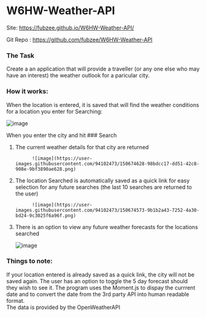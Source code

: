 # W6HW-Weather-API
Site: https://fubzee.github.io/W6HW-Weather-API/

Git Repo : https://github.com/fubzee/W6HW-Weather-API

### The Task
Create a an application that will provide a traveller (or any one else who may have an interest) the weather outlook for a paricular city.

### How it works:

When the location is entered, it is saved that will find the weather conditions for a location you enter for Searching:

![image](https://user-images.githubusercontent.com/94102473/150674119-27efbce1-b64b-49ca-91c9-55df6314a7ee.png)

When you enter the city and hit ### Search

1.  The current weather details for that city are returned

              ![image](https://user-images.githubusercontent.com/94102473/150674628-98bdcc17-dd51-42c8-908e-9bf3890ae628.png)

2.  The location Searched is automatically saved as a quick link for easy selection for any future searches (the last 10 searches are returned to the user)

              ![image](https://user-images.githubusercontent.com/94102473/150674573-9b1b2a43-7252-4a30-bd24-9c3025f6a96f.png)

3.  There is an option to view any future weather forecasts for the locations searched

    ![image](https://user-images.githubusercontent.com/94102473/150674661-bfdb385e-4512-4bc1-ab7a-cb12419e7270.png)

### Things to note:
If your location entered is already saved as a quick link, the city will not be saved again.
The user has an option to toggle the 5 day forecast should they wish to see it.
The program uses the Moment.js to dispay the currrent date and to convert the date from the 3rd party API into human readable format.  
The data is provided by the OpenWeatherAPI

